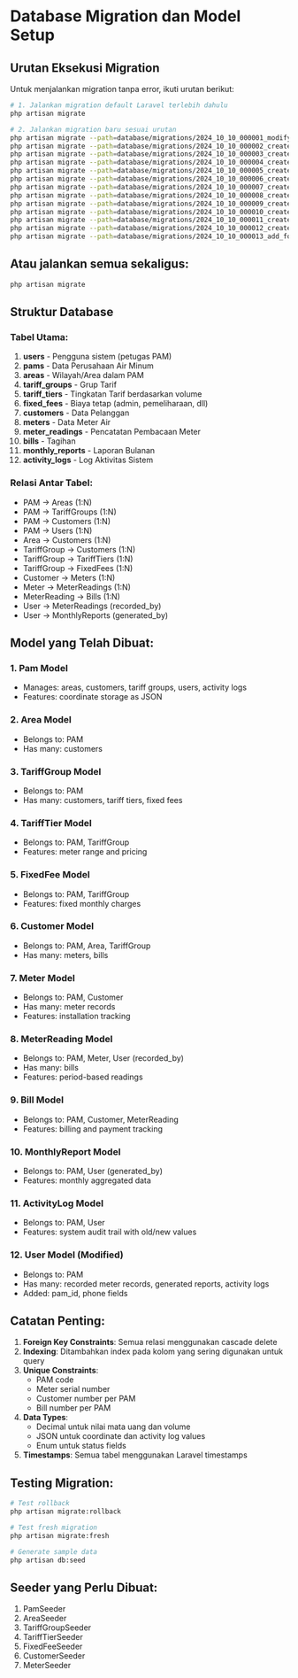# Database Migration dan Model Setup

## Urutan Eksekusi Migration

Untuk menjalankan migration tanpa error, ikuti urutan berikut:

```bash
# 1. Jalankan migration default Laravel terlebih dahulu
php artisan migrate

# 2. Jalankan migration baru sesuai urutan
php artisan migrate --path=database/migrations/2024_10_10_000001_modify_users_table.php
php artisan migrate --path=database/migrations/2024_10_10_000002_create_pams_table.php
php artisan migrate --path=database/migrations/2024_10_10_000003_create_areas_table.php
php artisan migrate --path=database/migrations/2024_10_10_000004_create_tariff_groups_table.php
php artisan migrate --path=database/migrations/2024_10_10_000005_create_tariff_tiers_table.php
php artisan migrate --path=database/migrations/2024_10_10_000006_create_fixed_fees_table.php
php artisan migrate --path=database/migrations/2024_10_10_000007_create_customers_table.php
php artisan migrate --path=database/migrations/2024_10_10_000008_create_meters_table.php
php artisan migrate --path=database/migrations/2024_10_10_000009_create_meter_readings_table.php
php artisan migrate --path=database/migrations/2024_10_10_000010_create_bills_table.php
php artisan migrate --path=database/migrations/2024_10_10_000011_create_monthly_reports_table.php
php artisan migrate --path=database/migrations/2024_10_10_000012_create_activity_logs_table.php
php artisan migrate --path=database/migrations/2024_10_10_000013_add_foreign_key_to_users_table.php
```

## Atau jalankan semua sekaligus:
```bash
php artisan migrate
```

## Struktur Database

### Tabel Utama:
1. **users** - Pengguna sistem (petugas PAM)
2. **pams** - Data Perusahaan Air Minum
3. **areas** - Wilayah/Area dalam PAM
4. **tariff_groups** - Grup Tarif
5. **tariff_tiers** - Tingkatan Tarif berdasarkan volume
6. **fixed_fees** - Biaya tetap (admin, pemeliharaan, dll)
7. **customers** - Data Pelanggan
8. **meters** - Data Meter Air
9. **meter_readings** - Pencatatan Pembacaan Meter
10. **bills** - Tagihan
11. **monthly_reports** - Laporan Bulanan
12. **activity_logs** - Log Aktivitas Sistem

### Relasi Antar Tabel:
- PAM → Areas (1:N)
- PAM → TariffGroups (1:N)
- PAM → Customers (1:N)
- PAM → Users (1:N)
- Area → Customers (1:N)
- TariffGroup → Customers (1:N)
- TariffGroup → TariffTiers (1:N)
- TariffGroup → FixedFees (1:N)
- Customer → Meters (1:N)
- Meter → MeterReadings (1:N)
- MeterReading → Bills (1:N)
- User → MeterReadings (recorded_by)
- User → MonthlyReports (generated_by)

## Model yang Telah Dibuat:

### 1. Pam Model
- Manages: areas, customers, tariff groups, users, activity logs
- Features: coordinate storage as JSON

### 2. Area Model
- Belongs to: PAM
- Has many: customers

### 3. TariffGroup Model
- Belongs to: PAM
- Has many: customers, tariff tiers, fixed fees

### 4. TariffTier Model
- Belongs to: PAM, TariffGroup
- Features: meter range and pricing

### 5. FixedFee Model
- Belongs to: PAM, TariffGroup
- Features: fixed monthly charges

### 6. Customer Model
- Belongs to: PAM, Area, TariffGroup
- Has many: meters, bills

### 7. Meter Model
- Belongs to: PAM, Customer
- Has many: meter records
- Features: installation tracking

### 8. MeterReading Model
- Belongs to: PAM, Meter, User (recorded_by)
- Has many: bills
- Features: period-based readings

### 9. Bill Model
- Belongs to: PAM, Customer, MeterReading
- Features: billing and payment tracking

### 10. MonthlyReport Model
- Belongs to: PAM, User (generated_by)
- Features: monthly aggregated data

### 11. ActivityLog Model
- Belongs to: PAM, User
- Features: system audit trail with old/new values

### 12. User Model (Modified)
- Belongs to: PAM
- Has many: recorded meter records, generated reports, activity logs
- Added: pam_id, phone fields

## Catatan Penting:

1. **Foreign Key Constraints**: Semua relasi menggunakan cascade delete
2. **Indexing**: Ditambahkan index pada kolom yang sering digunakan untuk query
3. **Unique Constraints**: 
   - PAM code
   - Meter serial number
   - Customer number per PAM
   - Bill number per PAM
4. **Data Types**: 
   - Decimal untuk nilai mata uang dan volume
   - JSON untuk coordinate dan activity log values
   - Enum untuk status fields
5. **Timestamps**: Semua tabel menggunakan Laravel timestamps

## Testing Migration:

```bash
# Test rollback
php artisan migrate:rollback

# Test fresh migration
php artisan migrate:fresh

# Generate sample data
php artisan db:seed
```

## Seeder yang Perlu Dibuat:
1. PamSeeder
2. AreaSeeder  
3. TariffGroupSeeder
4. TariffTierSeeder
5. FixedFeeSeeder
6. CustomerSeeder
7. MeterSeeder